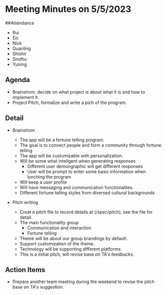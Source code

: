 # Meeting Minutes on 5/5/2023

##Attendance
- Rui
- Eic
- Nick
- Quanling
- Shishir
- Sindhu
- Yuning

## Agenda
- Brainstrom, decide on what project is about what it is and how to implement it.
- Project Pitch, formalize and write a pich of the program. 


## Detail
- Brainstrom
  - The app will be a fortune telling program.
  - The goal is to connect people and form a community through fortune telling
  - The app will be custumizable with personalization.
  - Will be some what intellgent when generating responses
    - Different user demongraphic will get different responses
    - User will be prompt to enter some basic information when lunching the program
  - Will keep a user profile
  - Will have messaging and communication functionalites.
  - Different fortune telling styles from diversed cultural backgrounds

- Pitch writing
  - Creat a pitch file to record details at (/spec/pitch), see the file for detail.
  - The main functionality group
    - Communication and interaction
    - Fortune telling
  - Theme will be about our group brandings by default.
  - Support customization of the theme.
  - Technology will be supporting different platforms.
  - This is a initial pitch, will revise base on TA's feedbacks.






## Action Items
- Prepare another team meeting during the weekend to revise the pitch base on TA's suggestion.

